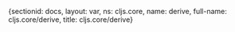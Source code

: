 {sectionid: docs, layout: var, ns: cljs.core, name: derive, full-name: cljs.core/derive,
  title: cljs.core/derive}
